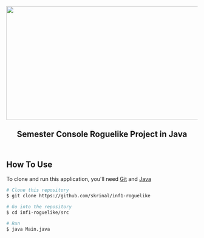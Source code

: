 <h2 align="center">
  <br>
  <img width="2795" height="300" alt="ascii-art-text" src="https://github.com/user-attachments/assets/ea3d13ee-492b-4d05-ad4d-51b12bc6d672" />
  <br>
  <br>
     Semester Console Roguelike Project in Java
  <br>
  <br>
</h2>

## How To Use

To clone and run this application, you'll need [Git](https://git-scm.com) and [Java](https://www.oracle.com/java/technologies/downloads/) 

```bash
# Clone this repository
$ git clone https://github.com/skrinal/inf1-roguelike

# Go into the repository
$ cd inf1-roguelike/src

# Run
$ java Main.java

```
